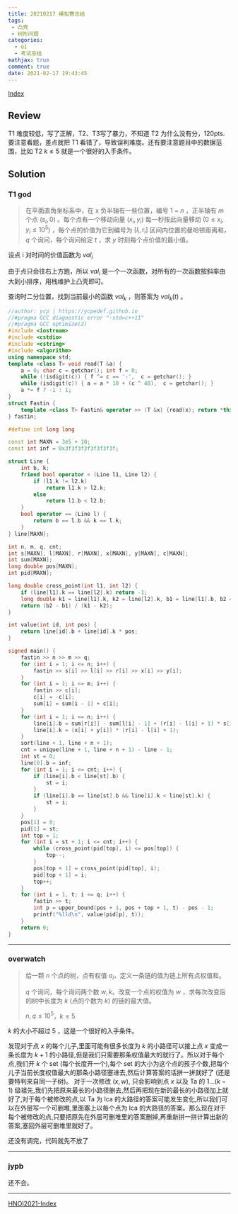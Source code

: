 ```yaml
---
title: 20210217 模拟赛总结
tags:
 - 凸壳
 - 树形问题
categories:
  - oi
  - 考试总结
mathjax: true
comment: true
date: 2021-02-17 19:43:45
---
```


[Index](/2021/01/11/exam-HNOI2021/)

<!--more-->

## Review

T1 难度较低，写了正解，T2、T3写了暴力，不知道 T2 为什么没有分，120pts.
要注意看题，差点就把 T1 看错了，导致误判难度。还有要注意题目中的数据范围，比如 T2 $k\le5$ 就是一个很好的入手条件。

## Solution

### T1 god

> 在平面直角坐标系中，在 x 负半轴有一些位置，编号 $1$ ~ $n$ ，正半轴有 $m$ 个点 $(s_i,0)$ 。每个点有一个移动向量 $(x_i,y_i)$ 每一秒按此向量移动 ($0\le x_i,y_i\le 10^5$) ，每个点的价值为它到编号为 $[l_i,r_i]$ 区间内位置的曼哈顿距离和，$q$ 个询问，每个询问给定 $t$  ，求 $y$ 时刻每个点价值的最小值。

设点 i 对时间的价值函数为 $val_i$

由于点只会往右上方跑，所以 $val_i$ 是一个一次函数，对所有的一次函数按斜率由大到小排序，用栈维护上凸壳即可。

查询时二分位置，找到当前最小的函数 $val_k$ ，则答案为 $val_k(t)$ 。

```cpp
//author: ycp | https://ycpedef.github.io
//#pragma GCC diagnostic error "-std=c++11"
//#pragma GCC optimize(2)
#include <iostream>
#include <cstdio>
#include <cstring>
#include <algorithm>
using namespace std;
template <class T> void read(T &a) {
    a = 0; char c = getchar(); int f = 0;
    while (!isdigit(c)) { f ^= c == '-',  c = getchar(); }
    while (isdigit(c)) { a = a * 10 + (c ^ 48),  c = getchar(); }
    a *= f ? -1 : 1;
}
struct Fastin {
    template <class T> Fastin& operator >> (T &x) {read(x); return *this;}
} fastin;

#define int long long

const int MAXN = 3e5 + 10;
const int inf = 0x3f3f3f3f3f3f3f3f;

struct Line {
    int b, k;
    friend bool operator < (Line l1, Line l2) {
        if (l1.k != l2.k)
            return l1.k > l2.k;
        else
            return l1.b < l2.b;
    }
    bool operator == (Line l) {
        return b == l.b && k == l.k;
    }
} line[MAXN];

int n, m, q, cnt;
int s[MAXN], l[MAXN], r[MAXN], x[MAXN], y[MAXN], c[MAXN];
int sum[MAXN];
long double pos[MAXN];
int pid[MAXN];

long double cross_point(int l1, int l2) {
    if (line[l1].k == line[l2].k) return -1;
    long double k1 = line[l1].k, k2 = line[l2].k, b1 = line[l1].b, b2 = line[l2].b;
    return (b2 - b1) / (k1 - k2);
}

int value(int id, int pos) {
    return line[id].b + line[id].k * pos;
}

signed main() {
    fastin >> n >> m >> q;
    for (int i = 1; i <= n; i++) {
        fastin >> s[i] >> l[i] >> r[i] >> x[i] >> y[i];
    }
    for (int i = 1; i <= m; i++) {
        fastin >> c[i];
        c[i] = -c[i];
        sum[i] = sum[i - 1] + c[i];
    }
    for (int i = 1; i <= n; i++) {
        line[i].b = sum[r[i]] - sum[l[i] - 1] + (r[i] - l[i] + 1) * s[i];
        line[i].k = (x[i] + y[i]) * (r[i] - l[i] + 1);
    }
    sort(line + 1, line + n + 1);
    cnt = unique(line + 1, line + n + 1) - line - 1;
    int st = 0;
    line[0].b = inf;
    for (int i = 1; i <= cnt; i++) {
        if (line[i].b < line[st].b) {
            st = i;
        }
        if (line[i].b == line[st].b && line[i].k < line[st].k) {
            st = i;
        }
    }
    pos[1] = 0;
    pid[1] = st;
    int top = 1;
    for (int i = st + 1; i <= cnt; i++) {
        while (cross_point(pid[top], i) <= pos[top]) {
            top--;
        }
        pos[top + 1] = cross_point(pid[top], i);
        pid[top + 1] = i;
        top++;
    }
    for (int i = 1, t; i <= q; i++) {
        fastin >> t;
        int p = upper_bound(pos + 1, pos + top + 1, t) - pos - 1;
        printf("%lld\n", value(pid[p], t));
    }
    return 0;
}


```

---

### overwatch

> 给一颗 $n$ 个点的树，点有权值 $a_i$，定义一条链的值为链上所有点权值和。
>
> $q$ 个询问，每个询问两个数 $w,k$。改变一个点的权值为 $w$ ，求每次改变后的树中长度为 $k$ (点的个数为 $k$) 的链的最大值。
>
> $n,q\le10^5$，$k\le5$

$k$ 的大小不超过 $5$ ，这是一个很好的入手条件。

发现对于点 $x$ 的每个儿子,里面可能有很多长度为 $k$ 的小路径可以接上点 $x$ 变成一条长度为 $k + 1$ 的小路径,但是我们只需要那条权值最大的就行了。所以对于每个点,我们开 $k$ 个 set (每个长度开一个),每个 set 的大小为这个点的孩子个数,把每个儿子当前长度权值最大的那条小路径塞进去,然后计算答案的话拼一拼就好了 (还是要特判来自同一子树)。
对于一次修改 $(x, w)$, 只会影响到点 $x$ 以及 Ta 的 $1\ldots(k − 1)$ 级祖先,我们先把原来最长的小路径删去,然后再把现在新的最长的小路径加上就好了,对于每个被修改的点,以 Ta 为 lca 的大路径的答案可能发生变化,所以我们可以在外层写一个可删堆,里面塞上以每个点为 lca 的大路径的答案。那么现在对于每个被修改的点,只要把原先在外层可删堆里的答案删掉,再重新拼一拼计算出新的答案,塞回外层可删堆里就好了。

还没有调完，代码就先不放了

---

### jypb

还不会。

---

[HNOI2021-Index](/2021/01/11/exam-HNOI2021/)